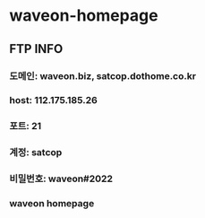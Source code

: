 # waveon-homepage


## FTP INFO

### 도메인: waveon.biz, satcop.dothome.co.kr
### host: 112.175.185.26
### 포트: 21
### 계정: satcop
### 비밀번호: waveon#2022
### waveon  homepage
